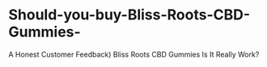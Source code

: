 # Should-you-buy-Bliss-Roots-CBD-Gummies-
A Honest Customer Feedback) Bliss Roots CBD Gummies Is It Really Work?
